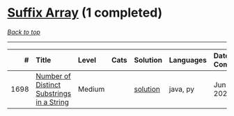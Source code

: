 # [Suffix Array](<https://leetcode.com/tag/Suffix-Array/>) (1 completed)

*[Back to top](<../../README.md>)*

------

|    # | Title                                                                                                                  | Level   | Cats   | Solution                                                             | Languages   | Date Complete   |
|-----:|:-----------------------------------------------------------------------------------------------------------------------|:--------|:-------|:---------------------------------------------------------------------|:------------|:----------------|
| 1698 | [Number of Distinct Substrings in a String](<https://leetcode.com/problems/number-of-distinct-substrings-in-a-string>) | Medium  |        | [solution](<../_1698. Number of Distinct Substrings in a String.md>) | java, py    | Jun 02, 2024    |
